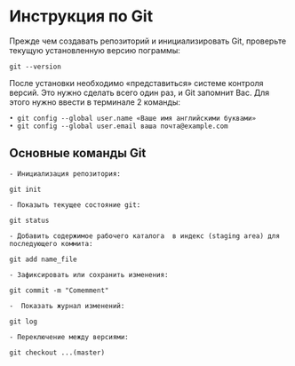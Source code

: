 # Инструкция по Git

Прежде чем создавать репозиторий и инициализировать Git, проверьте текущую установленную версию пограммы:

    git --version

После установки необходимо «представиться» системе контроля версий. Это нужно сделать всего один раз, и Git запомнит Вас. Для этого нужно ввести в терминале 2 команды: 

    • git config --global user.name «Ваше имя английскими буквами» 
    • git config --global user.email ваша почта@example.com 

## Основные команды Git
`- Инициализация репозитория:`

    git init  

`- Показыть текущее состояние git:`

    git status

`- Добавить содержимое рабочего каталога 
в индекс (staging area) для последующего коммита:`

    git add name_file

`- Зафиксировать или сохранить изменения:`  

    git commit -m "Comemment"

`-  Показать журнал изменений:`  

    git log

`- Переключение между версиями:`  

    git checkout ...(master)
